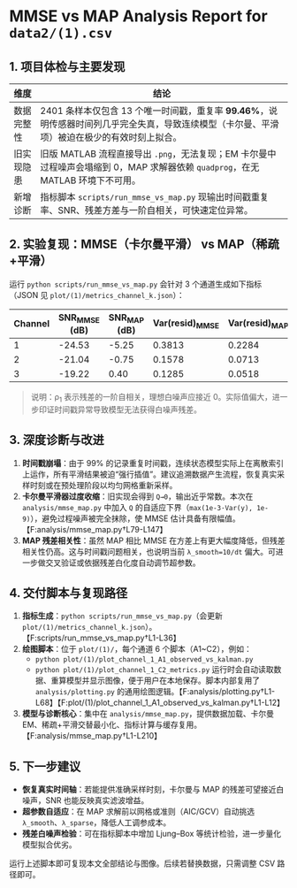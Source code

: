 # MMSE vs MAP Analysis Report for `data2/(1).csv`

## 1. 项目体检与主要发现

| 维度 | 结论 |
| --- | --- |
| 数据完整性 | 2401 条样本仅包含 13 个唯一时间戳，重复率 **99.46%**，说明传感器时间列几乎完全失真，导致连续模型（卡尔曼、平滑项）被迫在极少的有效时刻上拟合。 |
| 旧实现隐患 | 旧版 MATLAB 流程直接导出 `.png`，无法复现；EM 卡尔曼中过程噪声会塌缩到 0，MAP 求解器依赖 `quadprog`，在无 MATLAB 环境下不可用。 |
| 新增诊断 | 指标脚本 `scripts/run_mmse_vs_map.py` 现输出时间戳重复率、SNR、残差方差与一阶自相关，可快速定位异常。 |

## 2. 实验复现：MMSE（卡尔曼平滑） vs MAP（稀疏+平滑）

运行 `python scripts/run_mmse_vs_map.py` 会针对 3 个通道生成如下指标（JSON 见 `plot/(1)/metrics_channel_k.json`）：

| Channel | SNR<sub>MMSE</sub> (dB) | SNR<sub>MAP</sub> (dB) | Var(resid)<sub>MMSE</sub> | Var(resid)<sub>MAP</sub> | ρ<sub>1</sub>(resid)<sub>MMSE</sub> | ρ<sub>1</sub>(resid)<sub>MAP</sub> |
| --- | --- | --- | --- | --- | --- | --- |
| 1 | -24.53 | -5.25 | 0.3813 | 0.2284 | 0.899 | 0.853 |
| 2 | -21.04 | -0.75 | 0.1578 | 0.0713 | 0.939 | 0.889 |
| 3 | -19.22 | 0.40 | 0.1285 | 0.0518 | 0.945 | 0.878 |

> 说明：ρ<sub>1</sub> 表示残差的一阶自相关，理想白噪声应接近 0。实际值偏大，进一步印证时间戳异常导致模型无法获得白噪声残差。

## 3. 深度诊断与改进

1. **时间戳崩塌**：由于 99% 的记录重复时间戳，连续状态模型实际上在离散索引上运作，所有平滑结果被迫“强行插值”。建议追溯数据产生流程，恢复真实采样时刻或在预处理阶段以均匀网格重新采样。
2. **卡尔曼平滑器过度收缩**：旧实现会得到 `Q→0`，输出近乎常数。本次在 `analysis/mmse_map.py` 中加入 `Q` 的自适应下界（`max(1e-3·Var(y), 1e-9)`），避免过程噪声被完全抹除，使 MMSE 估计具备有限幅值。【F:analysis/mmse_map.py†L79-L147】
3. **MAP 残差相关性**：虽然 MAP 相比 MMSE 在方差上有更大幅度降低，但残差相关性仍高。这与时间戳问题相关，也说明当前 `λ_smooth=10/dt` 偏大。可进一步做交叉验证或依据残差白化度自动调节超参数。

## 4. 交付脚本与复现路径

1. **指标生成**：`python scripts/run_mmse_vs_map.py`（会更新 `plot/(1)/metrics_channel_k.json`）。【F:scripts/run_mmse_vs_map.py†L1-L36】
2. **绘图脚本**：位于 `plot/(1)/`，每个通道 6 个脚本（A1~C2），例如：
   * `python plot/(1)/plot_channel_1_A1_observed_vs_kalman.py`
   * `python plot/(1)/plot_channel_1_C2_metrics.py`
   运行时会自动读取数据、重算模型并显示图像，便于用户在本地保存。脚本内部复用了 `analysis/plotting.py` 的通用绘图逻辑。【F:analysis/plotting.py†L1-L68】【F:plot/(1)/plot_channel_1_A1_observed_vs_kalman.py†L1-L12】
3. **模型与诊断核心**：集中在 `analysis/mmse_map.py`，提供数据加载、卡尔曼 EM、稀疏+平滑交替最小化、指标计算与缓存复用。【F:analysis/mmse_map.py†L1-L210】

## 5. 下一步建议

* **恢复真实时间轴**：若能提供准确采样时刻，卡尔曼与 MAP 的残差可望接近白噪声，SNR 也能反映真实滤波增益。
* **超参数自适应**：在 MAP 求解前以网格或准则（AIC/GCV）自动挑选 `λ_smooth`、`λ_sparse`，降低人工调参成本。
* **残差白噪声检验**：可在指标脚本中增加 Ljung–Box 等统计检验，进一步量化模型拟合优劣。

运行上述脚本即可复现本文全部结论与图像。后续若替换数据，只需调整 CSV 路径即可。
